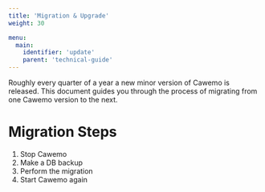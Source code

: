 ```yaml
---
title: 'Migration & Upgrade'
weight: 30

menu:
  main:
    identifier: 'update'
    parent: 'technical-guide'
---
```


Roughly every quarter of a year a new minor version of Cawemo is released. This document guides you through the process of migrating from one Cawemo version to the next.

# Migration Steps

1.  Stop Cawemo
2.  Make a DB backup
3.  Perform the migration
4.  Start Cawemo again
